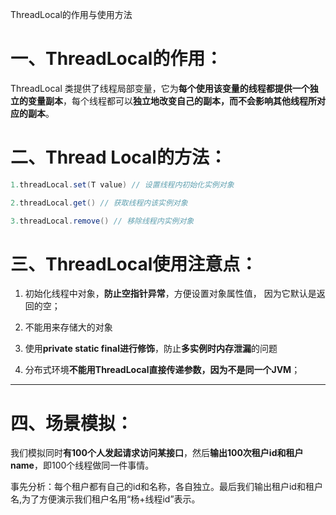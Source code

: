 ThreadLocal的作用与使用方法

# 一、ThreadLocal的作用：
ThreadLocal 类提供了线程局部变量，它为**每个使用该变量的线程都提供一个独立的变量副本**，每个线程都可以**独立地改变自己的副本，而不会影响其他线程所对应的副本**。

# 二、Thread Local的方法：

```java
1.threadLocal.set(T value) // 设置线程内初始化实例对象

2.threadLocal.get() // 获取线程内该实例对象

3.threadLocal.remove() // 移除线程内实例对象
```

# 三、ThreadLocal使用注意点：

 1. 初始化线程中对象，**防止空指针异常**，方便设置对象属性值， 因为它默认是返回的空；

 2. 不能用来存储大的对象

 3. 使用**private static final进行修饰**，防止**多实例时内存泄漏**的问题

 4. 分布式环境**不能用ThreadLocal直接传递参数，因为不是同一个JVM**；


---
# 四、场景模拟：

我们模拟同时**有100个人发起请求访问某接口**，然后**输出100次租户id和租户name**，即100个线程做同一件事情。

事先分析：每个租户都有自己的id和名称，各自独立。最后我们输出租户id和租户名,为了方便演示我们租户名用“杨+线程id”表示。

